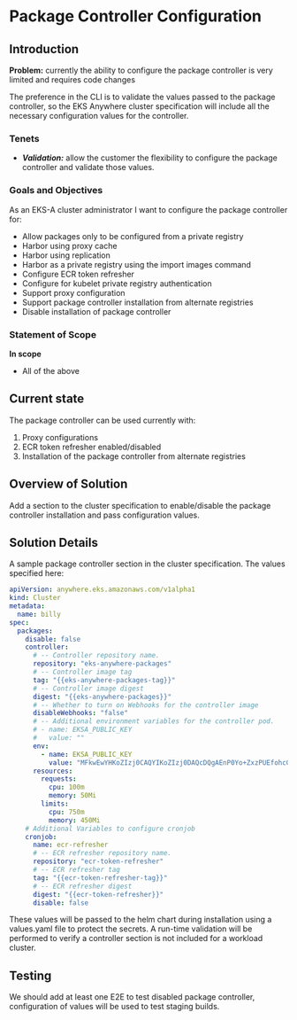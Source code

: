# Package Controller Configuration

## Introduction

**Problem:** currently the ability to configure the package controller is very limited and requires code changes

The preference in the CLI is to validate the values passed to the package controller, so the EKS Anywhere cluster specification will include all the necessary configuration values for the controller.

### Tenets

* ***Validation:*** allow the customer the flexibility to configure the package controller and validate those values.

### Goals and Objectives

As an EKS-A cluster administrator I want to configure the package controller for:

* Allow packages only to be configured from a private registry
* Harbor using proxy cache
* Harbor using replication
* Harbor as a private registry using the import images command
* Configure ECR token refresher
* Configure for kubelet private registry authentication
* Support proxy configuration
* Support package controller installation from alternate registries
* Disable installation of package controller

### Statement of Scope

**In scope**
* All of the above

## Current state
The package controller can be used currently with:
1. Proxy configurations
1. ECR token refresher enabled/disabled
1. Installation of the package controller from alternate registries

## Overview of Solution
Add a section to the cluster specification to enable/disable the package controller installation and pass configuration values.

## Solution Details

A sample package controller section in the cluster specification. The values specified here:
```yaml
apiVersion: anywhere.eks.amazonaws.com/v1alpha1
kind: Cluster
metadata:
  name: billy
spec:
  packages:
    disable: false
    controller:
      # -- Controller repository name.
      repository: "eks-anywhere-packages"
      # -- Controller image tag
      tag: "{{eks-anywhere-packages-tag}}"
      # -- Controller image digest
      digest: "{{eks-anywhere-packages}}"
      # -- Whether to turn on Webhooks for the controller image
      disableWebhooks: "false"
      # -- Additional environment variables for the controller pod.
      # - name: EKSA_PUBLIC_KEY
      #   value: ""
      env:
        - name: EKSA_PUBLIC_KEY
          value: "MFkwEwYHKoZIzj0CAQYIKoZIzj0DAQcDQgAEnP0Yo+ZxzPUEfohcG3bbJ8987UT4f0tj+XVBjS/s35wkfjrxTKrVZQpz3ta3zi5ZlgXzd7a20B1U1Py/TtPsxw=="
      resources:
        requests:
          cpu: 100m
          memory: 50Mi
        limits:
          cpu: 750m
          memory: 450Mi
    # Additional Variables to configure cronjob
    cronjob:
      name: ecr-refresher
      # -- ECR refresher repository name.
      repository: "ecr-token-refresher"
      # -- ECR refresher tag
      tag: "{{ecr-token-refresher-tag}}"
      # -- ECR refresher digest
      digest: "{{ecr-token-refresher}}"
      disable: false
```

These values will be passed to the helm chart during installation using a values.yaml file to protect the secrets.
A run-time validation will be performed to verify a controller section is not included for a workload cluster.

## Testing

We should add at least one E2E to test disabled package controller, configuration of values will be used to test staging builds.
